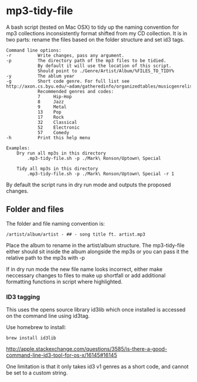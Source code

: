 # mp3-tidy-file
A bash script (tested on Mac OSX) to tidy up the naming convention for mp3 collections inconsistently format shifted from my CD collection. It is in two parts: rename the files based on the folder structure and set id3 tags.

```
Command line options:
-r          Write changes, pass any argument.
-p          The directory path of the mp3 files to be tidied.
            By default it will use the location of this script.
            Should point to ./Genre/Artist/Album/%FILES_TO_TIDY%
-y          The ablum year
-g          Short code genre. For full list see http://axon.cs.byu.edu/~adam/gatheredinfo/organizedtables/musicgenrelist.php.
            Recommended genres and codes:
            7     Hip-Hop
            8     Jazz
            9     Metal
            13    Pop
            17    Rock
            32    Classical
            52    Electronic
            57    Comedy
-h          Print this help menu

Examples:
    Dry run all mp3s in this directory
        .mp3-tidy-file.sh -p ./Mark\ Ronson/Uptown\ Special

    Tidy all mp3s in this directory
        .mp3-tidy-file.sh -p ./Mark\ Ronson/Uptown\ Special -r 1
```

By default the script runs in dry run mode and outputs the proposed changes.

## Folder and files
The folder and file naming convention is:
```
/artist/album/artist - ## - song title ft. artist.mp3
```
Place the album to rename in the artist/album structure. The mp3-tidy-file either should sit inside the album alongside the mp3s or you can pass it the relative path to the mp3s with -p

If in dry run mode the new file name looks incorrect, either make neccessary changes to files to make up shortfall or add additional formatting functions in script where highlighted.

### ID3 tagging
This uses the opens source library id3lib which once installed is accessed on the command line using id3tag.

Use homebrew to install:
```
brew install id3lib
```
http://apple.stackexchange.com/questions/3585/is-there-a-good-command-line-id3-tool-for-os-x/16145#16145

One limitation is that it only takes id3 v1 genres as a short code, and cannot be set to a custom string.
